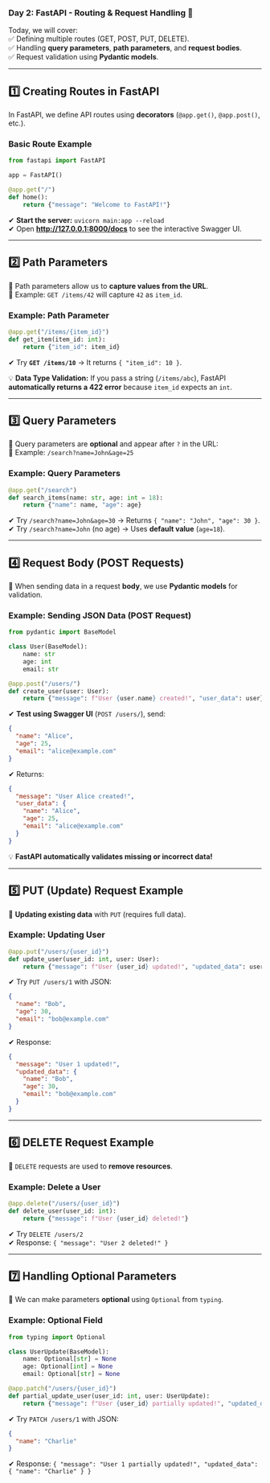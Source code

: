 ### **Day 2: FastAPI - Routing & Request Handling** 🚀  

Today, we will cover:  
✅ Defining multiple routes (GET, POST, PUT, DELETE).  
✅ Handling **query parameters**, **path parameters**, and **request bodies**.  
✅ Request validation using **Pydantic models**.  

---

## **1️⃣ Creating Routes in FastAPI**
In FastAPI, we define API routes using **decorators** (`@app.get()`, `@app.post()`, etc.).

### **Basic Route Example**
```python
from fastapi import FastAPI

app = FastAPI()

@app.get("/")
def home():
    return {"message": "Welcome to FastAPI!"}
```
✔ **Start the server:** `uvicorn main:app --reload`  
✔ Open **http://127.0.0.1:8000/docs** to see the interactive Swagger UI.

---

## **2️⃣ Path Parameters**
🔹 Path parameters allow us to **capture values from the URL**.  
🔹 Example: `GET /items/42` will capture `42` as `item_id`.

### **Example: Path Parameter**
```python
@app.get("/items/{item_id}")
def get_item(item_id: int):
    return {"item_id": item_id}
```
✔ Try **`GET /items/10`** → It returns `{ "item_id": 10 }`.

💡 **Data Type Validation:** If you pass a string (`/items/abc`), FastAPI **automatically returns a 422 error** because `item_id` expects an `int`.

---

## **3️⃣ Query Parameters**
🔹 Query parameters are **optional** and appear after `?` in the URL:  
🔹 Example: `/search?name=John&age=25`

### **Example: Query Parameters**
```python
@app.get("/search")
def search_items(name: str, age: int = 18):
    return {"name": name, "age": age}
```
✔ Try `/search?name=John&age=30` → Returns `{ "name": "John", "age": 30 }`.  
✔ Try `/search?name=John` (no age) → Uses **default value** (`age=18`).

---

## **4️⃣ Request Body (POST Requests)**
🔹 When sending data in a request **body**, we use **Pydantic models** for validation.  

### **Example: Sending JSON Data (POST Request)**
```python
from pydantic import BaseModel

class User(BaseModel):
    name: str
    age: int
    email: str

@app.post("/users/")
def create_user(user: User):
    return {"message": f"User {user.name} created!", "user_data": user}
```
✔ **Test using Swagger UI** (`POST /users/`), send:  
```json
{
  "name": "Alice",
  "age": 25,
  "email": "alice@example.com"
}
```
✔ Returns:  
```json
{
  "message": "User Alice created!",
  "user_data": {
    "name": "Alice",
    "age": 25,
    "email": "alice@example.com"
  }
}
```
💡 **FastAPI automatically validates missing or incorrect data!**  

---

## **5️⃣ PUT (Update) Request Example**
🔹 **Updating existing data** with `PUT` (requires full data).  

### **Example: Updating User**
```python
@app.put("/users/{user_id}")
def update_user(user_id: int, user: User):
    return {"message": f"User {user_id} updated!", "updated_data": user}
```
✔ Try `PUT /users/1` with JSON:  
```json
{
  "name": "Bob",
  "age": 30,
  "email": "bob@example.com"
}
```
✔ Response:  
```json
{
  "message": "User 1 updated!",
  "updated_data": {
    "name": "Bob",
    "age": 30,
    "email": "bob@example.com"
  }
}
```

---

## **6️⃣ DELETE Request Example**
🔹 `DELETE` requests are used to **remove resources**.

### **Example: Delete a User**
```python
@app.delete("/users/{user_id}")
def delete_user(user_id: int):
    return {"message": f"User {user_id} deleted!"}
```
✔ Try `DELETE /users/2`  
✔ Response: `{ "message": "User 2 deleted!" }`

---

## **7️⃣ Handling Optional Parameters**
🔹 We can make parameters **optional** using `Optional` from `typing`.

### **Example: Optional Field**
```python
from typing import Optional

class UserUpdate(BaseModel):
    name: Optional[str] = None
    age: Optional[int] = None
    email: Optional[str] = None

@app.patch("/users/{user_id}")
def partial_update_user(user_id: int, user: UserUpdate):
    return {"message": f"User {user_id} partially updated!", "updated_data": user}
```
✔ Try `PATCH /users/1` with JSON:  
```json
{
  "name": "Charlie"
}
```
✔ Response: `{ "message": "User 1 partially updated!", "updated_data": { "name": "Charlie" } }`

